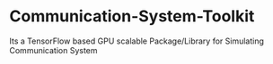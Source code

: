 # Communication-System-Toolkit
Its a TensorFlow based GPU scalable Package/Library for Simulating Communication System
